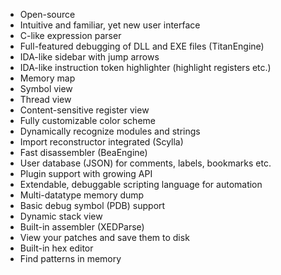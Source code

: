 - Open-source
- Intuitive and familiar, yet new user interface
- C-like expression parser
- Full-featured debugging of DLL and EXE files (TitanEngine)
- IDA-like sidebar with jump arrows
- IDA-like instruction token highlighter (highlight registers etc.)
- Memory map
- Symbol view
- Thread view
- Content-sensitive register view
- Fully customizable color scheme
- Dynamically recognize modules and strings
- Import reconstructor integrated (Scylla)
- Fast disassembler (BeaEngine)
- User database (JSON) for comments, labels, bookmarks etc.
- Plugin support with growing API
- Extendable, debuggable scripting language for automation
- Multi-datatype memory dump
- Basic debug symbol (PDB) support
- Dynamic stack view
- Built-in assembler (XEDParse)
- View your patches and save them to disk
- Built-in hex editor
- Find patterns in memory